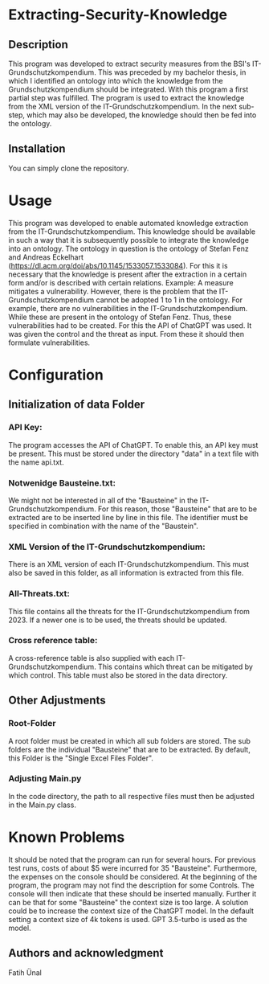 # Extracting-Security-Knowledge

## Description
This program was developed to extract security measures from the BSI's IT-Grundschutzkompendium. This was preceded by my bachelor thesis, in which I identified an ontology into which the knowledge from the Grundschutzkompendium 
should be integrated. With this program a first partial step was fulfilled. The program is used to extract the knowledge from the XML version of the IT-Grundschutzkompendium. 
In the next sub-step, which may also be developed, the knowledge should then be fed into the ontology. 

## Installation
You can simply clone the repository. 

# Usage
This program was developed to enable automated knowledge extraction from the IT-Grundschutzkompendium. This knowledge should be available in such a way that it is subsequently possible to integrate the knowledge into an ontology. 
The ontology in question is the ontology of Stefan Fenz and Andreas Eckelhart (https://dl.acm.org/doi/abs/10.1145/1533057.1533084). 
For this it is necessary that the knowledge is present after the extraction in a certain form and/or is described with certain relations. 
Example: A measure mitigates a vulnerability. 
However, there is the problem that the IT-Grundschutzkompendium cannot be adopted 1 to 1 in the ontology. For example, there are no vulnerabilities in the IT-Grundschutzkompendium. 
While these are present in the ontology of Stefan Fenz. Thus, these vulnerabilities had to be created. For this the API of ChatGPT was used. 
It was given the control and the threat as input. From these it should then formulate vulnerabilities. 
# Configuration
## Initialization of data Folder
### API Key:
The program accesses the API of ChatGPT. To enable this, an API key must be present. This must be stored under the directory "data" in a text file with the name api.txt. 
### Notwenidge Bausteine.txt:
We might not be interested in all of the "Bausteine" in the IT-Grundschutzkompendium. For this reason, those "Bausteine" that are to be extracted are to be inserted line by line in this file. 
The identifier must be specified in combination with the name of the "Baustein".
### XML Version of the IT-Grundschutzkompendium:
There is an XML version of each IT-Grundschutzkompendium. This must also be saved in this folder, as all information is extracted from this file.
### All-Threats.txt: 
This file contains all the threats for the IT-Grundschutzkompendium from 2023. If a newer one is to be used, the threats should be updated. 
### Cross reference table:
A cross-reference table is also supplied with each IT-Grundschutzkompendium. This contains which threat can be mitigated by which control. This table must also be stored in the data directory. 
## Other Adjustments
### Root-Folder
A root folder must be created in which all sub folders are stored. The sub folders are the individual "Bausteine" that are to be extracted. By default, this Folder is the "Single Excel Files Folder".
### Adjusting Main.py
In the code directory, the path to all respective files must then be adjusted in the Main.py class. 

# Known Problems
It should be noted that the program can run for several hours. For previous test runs, costs of about $5 were incurred for 35 "Bausteine". Furthermore, the expenses on the console should be considered. 
At the beginning of the program, the program may not find the description for some Controls. The console will then indicate that these should be inserted manually. Further it can be that for some "Bausteine" the context size is too large. 
A solution could be to increase the context size of the ChatGPT model. In the default setting a context size of 4k tokens is used. GPT 3.5-turbo is used as the model. 

## Authors and acknowledgment
Fatih Ünal
